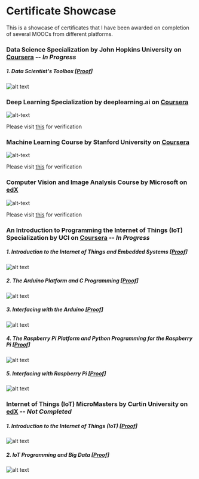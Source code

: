 # Certificate Showcase
This is a showcase of certificates that I have been awarded on completion of several MOOCs from different platforms.


### Data Science Specialization by John Hopkins University on [Coursera](https://www.coursera.org/specializations/jhu-data-science) -- *In Progress*

##### 1. Data Scientist's Toolbox [[Proof](https://www.coursera.org/account/accomplishments/records/BFZL3YQC9QW6)]

![alt text](https://github.com/hassanms/certificate-showcase/blob/master/data-science-specialization/c1-ds-spz.JPG "Course 1 Data Science Specialization")


### Deep Learning Specialization by deeplearning.ai on [Coursera](https://www.coursera.org/specializations/deep-learning)

![alt-text](https://github.com/hassanms/certificate-showcase/blob/master/deep-learning-specialization/dl.JPG "Deep Learning Specialization")

Please visit [this](https://www.coursera.org/account/accomplishments/specialization/AKUJJH6U7Q6N) for verification


### Machine Learning Course by Stanford University on [Coursera](https://www.coursera.org/learn/machine-learning)

![alt-text](https://github.com/hassanms/certificate-showcase/blob/master/machine-learning/ml.JPG "Machine Learning Course")

Please visit [this](https://www.coursera.org/account/accomplishments/records/393YAJRCN6XH) for verification


### Computer Vision and Image Analysis Course by Microsoft on [edX](https://www.edx.org/course/computer-vision-and-image-analysis-2)

![alt-text](https://github.com/hassanms/certificate-showcase/blob/master/computer-vision-image-analysis/microsoft-dev290x.JPG "Computer Vision and Image Analysis Course")

Please visit [this](https://courses.edx.org/certificates/be039f974c594b2e88c038f60e3bde6f) for verification


### An Introduction to Programming the Internet of Things (IoT) Specialization by UCI on [Coursera](https://www.coursera.org/specializations/iot) -- *In Progress*

##### 1. Introduction to the Internet of Things and Embedded Systems [[Proof](https://www.coursera.org/account/accomplishments/records/GJUBRQAKF5Q7)]

![alt text](https://github.com/hassanms/certificate-showcase/blob/master/iot-specialization/c1-iot-spz.JPG "Course 1 IoT Specialization")

##### 2. The Arduino Platform and C Programming [[Proof](https://www.coursera.org/account/accomplishments/records/SNMU9T546M7R)]

![alt text](https://github.com/hassanms/certificate-showcase/blob/master/iot-specialization/c2-iot-spz.JPG "Course 2 IoT Specialization")

##### 3. Interfacing with the Arduino [[Proof](https://www.coursera.org/account/accomplishments/records/CJUHJXXSDZVJ)]

![alt text](https://github.com/hassanms/certificate-showcase/blob/master/iot-specialization/c3-iot-spz.JPG "Course 3 IoT Specialization")

##### 4. The Raspberry Pi Platform and Python Programming for the Raspberry Pi [[Proof](https://www.coursera.org/account/accomplishments/records/58QH5UBEQYUH)]

![alt text](https://github.com/hassanms/certificate-showcase/blob/master/iot-specialization/c4-iot-spz.JPG "Course 4 IoT Specialization")

##### 5. Interfacing with Raspberry Pi [[Proof](https://www.coursera.org/account/accomplishments/records/3F3G97PRMX4R)]

![alt text](https://github.com/hassanms/certificate-showcase/blob/master/iot-specialization/c5-iot-spz.JPG "Course 5 IoT Specialization")


### Internet of Things (IoT) MicroMasters by Curtin University on [edX](https://www.edx.org/micromasters/curtinx-internet-of-things-iot) -- *Not Completed*

##### 1. Introduction to the Internet of Things (IoT) [[Proof](https://courses.edx.org/certificates/b1d59bb32bf9433cbd8bda72980fb79a)]

![alt text](https://github.com/hassanms/certificate-showcase/blob/master/iot-micromasters/curtin-iot1x.JPG "Course 1 IoT MicroMasters")

##### 2. IoT Programming and Big Data [[Proof](https://courses.edx.org/certificates/6d2809c265a14725a8fd5ec62a6e6361)]

![alt text](https://github.com/hassanms/certificate-showcase/blob/master/iot-micromasters/curtin-iot4x.JPG "Course 4 IoT MicroMasters")

